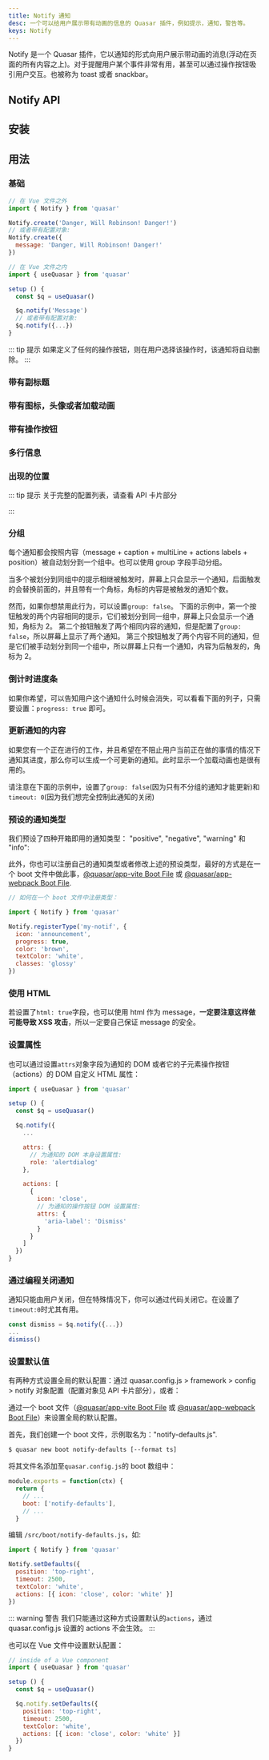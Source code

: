 ```yaml
---
title: Notify 通知
desc: 一个可以给用户展示带有动画的信息的 Quasar 插件，例如提示，通知，警告等。
keys: Notify
---
```


Notify 是一个 Quasar 插件，它以通知的形式向用户展示带动画的消息(浮动在页面的所有内容之上)。对于提醒用户某个事件非常有用，甚至可以通过操作按钮吸引用户交互。也被称为 toast 或者 snackbar。

## Notify API

<doc-api file="Notify" />

## 安装

<doc-installation plugins="Notify" config="notify" />

##  用法

###  基础

```js
// 在 Vue 文件之外
import { Notify } from 'quasar'

Notify.create('Danger, Will Robinson! Danger!')
// 或者带有配置对象:
Notify.create({
  message: 'Danger, Will Robinson! Danger!'
})

// 在 Vue 文件之内
import { useQuasar } from 'quasar'

setup () {
  const $q = useQuasar()

  $q.notify('Message')
  // 或者带有配置对象:
  $q.notify({...})
}
```

<doc-example title="Basic" file="Notify/Basic" />

::: tip 提示
如果定义了任何的操作按钮，则在用户选择该操作时，该通知将自动删除。
:::

### 带有副标题

<doc-example title="Caption" file="Notify/Caption" />

### 带有图标，头像或者加载动画

<doc-example title="带有图标" file="Notify/Icon" />

<doc-example title="带有头像" file="Notify/Avatar" />

<doc-example title="带有加载动画" file="Notify/Spinner" />

### 带有操作按钮

<doc-example title="带有操作按钮" file="Notify/Actions" />

### 多行信息

<doc-example title="多行信息" file="Notify/Multiline" />

### 出现的位置

<doc-example title="在不同的位置出现" file="Notify/Positioning" />

::: tip 提示
关于完整的配置列表，请查看 API 卡片部分

:::

### 分组

每个通知都会按照内容（message + caption + multiLine + actions labels + position）被自动划分到一个组中。也可以使用 group 字段手动分组。

当多个被划分到同组中的提示相继被触发时，屏幕上只会显示一个通知，后面触发的会替换前面的，并且带有一个角标，角标的内容是被触发的通知个数。

然而，如果你想禁用此行为，可以设置`group: false`。
下面的示例中，第一个按钮触发的两个内容相同的提示，它们被划分到同一组中，屏幕上只会显示一个通知，角标为 2。
第二个按钮触发了两个相同内容的通知，但是配置了`group: false`，所以屏幕上显示了两个通知。
第三个按钮触发了两个内容不同的通知，但是它们被手动划分到同一个组中，所以屏幕上只有一个通知，内容为后触发的，角标为 2。

<doc-example title="分组" file="Notify/Grouping" />

<doc-example title="自定义角标" file="Notify/GroupingCustomBadge" />

### 倒计时进度条
如果你希望，可以告知用户这个通知什么时候会消失，可以看看下面的列子，只需要设置：`progress: true` 即可。

<doc-example title="Timeout progress" file="Notify/TimeoutProgress" />

### 更新通知的内容

如果您有一个正在进行的工作，并且希望在不阻止用户当前正在做的事情的情况下通知其进度，那么你可以生成一个可更新的通知。此时显示一个加载动画也是很有用的。

请注意在下面的示例中，设置了`group: false`(因为只有不分组的通知才能更新)和`timeout: 0`(因为我们想完全控制此通知的关闭)

<doc-example title="可更新的" file="Notify/Updatable" />

### 预设的通知类型

我们预设了四种开箱即用的通知类型： "positive", "negative", "warning" 和 "info":

<doc-example title="Out of the box types" file="Notify/PredefinedTypesDefault" />

此外，你也可以注册自己的通知类型或者修改上述的预设类型，最好的方式是在一个 boot 文件中做此事，[@quasar/app-vite Boot File](/quasar-cli-vite/boot-files) 或 [@quasar/app-webpack Boot File](/quasar-cli-webpack/boot-files).

<doc-example title="自定义通知类型" file="Notify/PredefinedTypesCustom" />

```js
// 如何在一个 boot 文件中注册类型：

import { Notify } from 'quasar'

Notify.registerType('my-notif', {
  icon: 'announcement',
  progress: true,
  color: 'brown',
  textColor: 'white',
  classes: 'glossy'
})
```

### 使用 HTML
若设置了`html: true`字段，也可以使用 html 作为 message，**一定要注意这样做可能导致 XSS 攻击**，所以一定要自己保证 message 的安全。

<doc-example title="Unsafe HTML message" file="Notify/UnsafeHtml" />

### 设置属性

也可以通过设置`attrs`对象字段为通知的 DOM 或者它的子元素操作按钮（actions）的 DOM 自定义 HTML 属性：

```js
import { useQuasar } from 'quasar'

setup () {
  const $q = useQuasar()

  $q.notify({
    ...

    attrs: {
      // 为通知的 DOM 本身设置属性:
      role: 'alertdialog'
    },

    actions: [
      {
        icon: 'close',
        // 为通知的操作按钮 DOM 设置属性:
        attrs: {
          'aria-label': 'Dismiss'
        }
      }
    ]
  })
}
```

### 通过编程关闭通知

通知只能由用户关闭，但在特殊情况下，你可以通过代码关闭它。在设置了`timeout:0`时尤其有用。

```js
const dismiss = $q.notify({...})
...
dismiss()
```

### 设置默认值
有两种方式设置全局的默认配置：通过 quasar.config.js > framework > config > notify 对象配置（配置对象见 API 卡片部分），或者：

通过一个 boot 文件（[@quasar/app-vite Boot File](/quasar-cli-vite/boot-files) 或 [@quasar/app-webpack Boot File](/quasar-cli-webpack/boot-files)）来设置全局的默认配置。

首先，我们创建一个 boot 文件，示例取名为："notify-defaults.js".

```bash
$ quasar new boot notify-defaults [--format ts]
```
将其文件名添加至`quasar.config.js`的 boot 数组中：

```js
module.exports = function(ctx) {
  return {
    // ...
    boot: ['notify-defaults'],
    // ...
  }
```

编辑 `/src/boot/notify-defaults.js`，如:

```js
import { Notify } from 'quasar'

Notify.setDefaults({
  position: 'top-right',
  timeout: 2500,
  textColor: 'white',
  actions: [{ icon: 'close', color: 'white' }]
})
```

::: warning 警告
我们只能通过这种方式设置默认的`actions`，通过 quasar.config.js 设置的 actions 不会生效。
:::

也可以在 Vue 文件中设置默认配置：

```js
// inside of a Vue component
import { useQuasar } from 'quasar'

setup () {
  const $q = useQuasar()

  $q.notify.setDefaults({
    position: 'top-right',
    timeout: 2500,
    textColor: 'white',
    actions: [{ icon: 'close', color: 'white' }]
  })
}
```
